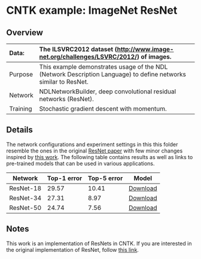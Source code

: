 # CNTK example: ImageNet ResNet 

## Overview

|Data:     |The ILSVRC2012 dataset (http://www.image-net.org/challenges/LSVRC/2012/) of images.
|:---------|:---
|Purpose   |This example demonstrates usage of the NDL (Network Description Language) to define networks similar to ResNet.
|Network   |NDLNetworkBuilder, deep convolutional residual networks (ResNet).
|Training  |Stochastic gradient descent with momentum.

## Details
The network configurations and experiment settings in this this folder resemble the ones in the original [ResNet paper](http://arxiv.org/abs/1512.03385) with few minor changes inspired by [this work](https://github.com/facebook/fb.resnet.torch).
The following table contains results as well as links to pre-trained models that can be used in various applications.

| Network       | Top-1 error | Top-5 error | Model
| ------------- | ----------- | ----------- | ----------
| ResNet-18     | 29.57       | 10.41       | [Download](https://www.cntk.ai/resnet/ResNet_18.model)
| ResNet-34     | 27.31       | 8.97        | [Download](https://www.cntk.ai/resnet/ResNet_34.model)
| ResNet-50     | 24.74       | 7.56        | [Download](https://www.cntk.ai/resnet/ResNet_50.model)

## Notes
This work is an implementation of ResNets in CNTK. If you are interested in the original implementation of ResNet, follow [this link](https://github.com/KaimingHe/deep-residual-networks).